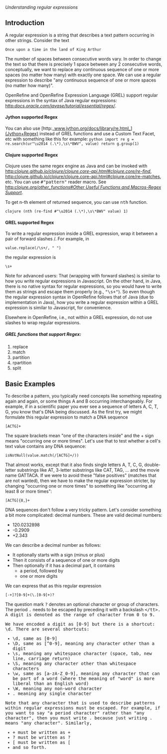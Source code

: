 _Understanding regular expressions_

## Introduction

A regular expression is a string that describes a text pattern occurring in other strings. Consider the text

```
Once upon a time in the land of King Arthur
```

The number of spaces between consecutive words vary. In order to change the text so that there is precisely 1 space between any 2 consecutive words, conceptually, we want to replace any continuous sequence of one or more spaces (no matter how many) with exactly one space. We can use a regular expression to describe "any continuous sequence of one or more spaces (no matter how many)".

OpenRefine and OpenRefine Expression Language (GREL) support regular expressions in the syntax of Java regular expressions: [http:_docs.oracle.com/javase/tutorial/essential/regex/_](see+Java+Regex+Tutorial).

#### Jython supported Regex

You can also use [http:_www.jython.org/docs/library/re.html_](Jython+Regex) instead of GREL functions and use a Custom Text Facet, etc with something like this for example: ```python import re g = re.search(ur"\u2014 (.\*),\s\*BWV", value) return g.group(1) ```

#### Clojure supported Regex

Clojure uses the same regex engine as Java and can be invoked with [http:_clojure.github.io/clojure/clojure.core-api.html#clojure.core/re-find_](re-find), [http:clojure.github.io/clojure/clojure.core-api.html#clojure.core/re-matches](re-matches), etc. You can use <tt>#"pattern"</tt> reader macro. See [http:_clojure.org/other\_functions#Other Useful Functions and Macros-Regex Support_](Regex+support).

To get n-th element of returned sequence, you can use <tt>nth</tt> function.

```clojure (nth (re-find #"\u2014 (.\*),\s\*BWV" value) 1) ```

#### GREL supported Regex

To write a regular expression inside a GREL expression, wrap it between a pair of forward slashes /. For example, in

```
value.replace(/\s+/, " ")
```

the regular expression is

```
\s+
```

Note for advanced users: That (wrapping with forward slashes) is similar to how you write regular expressions in Javascript. On the other hand, in Java, there is no native syntax for regular expressions, so you would have to write them as strings and escape them properly (e.g., <tt>"\\s+"</tt>). So even though the regular expression syntax in OpenRefine follows that of Java (due to implementation in Java), how you write a regular expression within a GREL expression is similar to Javascript, for convenience.

Elsewhere in OpenRefine, i.e., not within a GREL expression, do not use slashes to wrap regular expressions.

##### GREL functions that support Regex:

1. replace
2. match
3. partition
4. rpartition
5. split

## Basic Examples

To describe a pattern, you typically need concepts like something repeating again and again, or some things A and B occurring interchangeably. For example, if in a scientific paper you ever see a sequence of letters A, C, T, G, you know that's DNA being discussed. As the first try, we might formulate this regular expression to match a DNA sequence

```
[ACTG]+
```

The square brackets mean "one of the characters inside" and the + sign means "occurring one or more times". Let's use that to test whether a cell's text value contains any DNA sequence:

```
isNotNull(value.match(/[ACTG]+/))
```

That almost works, except that it also finds single letters A, T, C, G, double-letter substrings like AT, 3-letter substrings like CAT, TAG, ... and the movie name GATTACA. If we were to avoid these "false positives" (matches that are not wanted), then we have to make the regular expression stricter, by changing "occurring one or more times" to something like "occurring at least 8 or more times":

```
[ACTG]{8,}+
```

DNA sequences don't follow a very tricky pattern. Let's consider something a bit more complicated: decimal numbers. These are valid decimal numbers:

- 120.0232898
- -0.2909
- +2.343

We can describe a decimal number as follows:

- It optionally starts with a sign (minus or plus)
- Then it consists of a sequence of one or more digits
- Then optionally if it has a decimal part, it contains
  - a period, followed by
  - one or more digits

We can express that as this regular expression

```
[-+]?[0-9]+(\.[0-9]+)?
```

The question mark <tt>?</tt> denotes an optional character or group of characters. The period <tt>.</tt> needs to be escaped by preceding it with a backslash <tt>\</tt>. A digit is denoted as the range of character from 0 to 9.

We have encoded a digit as <tt>[0-9]</tt> but there is a shortcut: <tt>\d</tt>. There are several shortcuts:

- <tt>\d</tt>, same as <tt>[0-9]</tt>
- <tt>\D</tt>, same as <tt>[^0-9]</tt>, meaning any character other than a digit
- <tt>\s</tt>, meaning any whitespace character (space, tab, new line, carriage return)
- <tt>\S</tt>, meaning any character other than whitespace characters
- <tt>\w</tt>, same as <tt>[a-zA-Z_0-9]</tt>, meaning any character that can be part of a word (where the meaning of "word" is more liberal than an English word)
- <tt>\W</tt>, meaning any non-word character
- <tt>.</tt> meaning any single character

Note that any character that is used to describe patterns within regular expressions must be escaped. For example, if you want to say "a period character" rather than "any character", then you must write <tt>\.</tt> because just writing <tt>.</tt> means "any character". Similarly,

- <tt>+</tt> must be written as <tt>\+</tt>
- <tt>?</tt> must be written as <tt>\?</tt>
- <tt>[</tt> must be written as <tt>\[</tt>
- and so forth.
